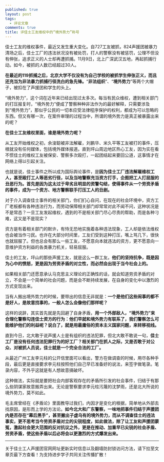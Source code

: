 ```yaml
---
published: true
layout: post
tags: 
  - 评论文章
comments: true
title: 评佳士工友维权中的“境外势力”称号
---
```



佳士工友的维权事件，最近又发生重大变化。自727工友被抓，824声援团被暴力清场之后，佳士工厂的违法状况没有被处罚，打人的警察没有被惩罚，公理不但没有伸张，追求正义的人士却再遭抓捕。11月9日，北上广深武汉五地，再起抓捕行动。如今，被抓的人数已经超过30人。

**在最近的119抓捕之后，北京大学不仅没有为自己学校的被抓学生伸张正义，而且还充当为非法暴力抓捕行径洗白的急先锋。**“**非法组织**”、“**境外势力**”等两个大帽子，被扣在了声援团和学生的头上。

“境外势力”，这个词在近年来已经出现过太多次。每当有民众维权，遭到相关部门的打压报复时，“境外势力”便成了警察种种非法作为的最好解释，只需要涉及到“境外势力”，那似乎公民的一切本应受法律程序保护的权利，都成为可以忽略的东西。但又有哪一次，在案件审理的过程当中，所谓的境外势力是真正被暴露出来的呢？

**在佳士工友维权里面，谁是境外势力呢？**

从工友开始维权之初，余浚聪被非法解雇，刘鹏华、米久平等工友被打的事件，压根就没有任何媒体，包括境外媒体报道。直到坪山周边地区热心工友，因为实在看不惯佳士的维权工友被保安、警察多次殴打，一起团结起来要回公道，这事情才在网络上得以引起关注。

也就是说，佳士事件之所以成为国际舆论事件，是**因为佳士工厂违法解雇维权工人，甚至殴打工人等恶劣行径，以及当地警察充当资方打手，企图把工人打屈服的丑恶行为。首先是因为这太过于卑劣且明显的资警勾结，使得事件从一个劳资矛盾的事件，成为一个资方、地方警察联手打压工人的丑剧。**

对于介入调查佳士事件的相关部门，你们扪心自问，在现在的社会环境中，资方工厂老板都有各种违法行为，而劳动保障相关部门却常常对此不闻不问，这种状况是不是常态？一旦工友发起维权，遇到的不是相关部门尽心尽责的帮助，而是各种刁难，这又是不是现实？

资方是有着相关部门的默许，有恃无恐地实施着各种违法现象，工人却是依法维权也会被当作刁民。也许在大部分时间里，工友们受到这种打压，嘴上骂几下，很快也就屈服了。但也总会有那么一些工友，不愿意向本就违法的资方，更不愿意向一意维护资方利益的各类暴力机关，轻易屈服。

佳士的工友，坪山的那些声援工友，就是这么一群工友。**他们的坚持抗争，既是因为心中的愤怒，更是因为劳资矛盾的对立性，而必然会出现于当今社会上的。**

如果相关部门还愿意承认马克思主义理论的正确性的话，就会知道劳资矛盾的对立，不会是一个简单的社会问题，而是会不断持续发展，在自身的变化中以激烈的方式变现出来。

当有人搬出境外势力的时候，要带出的信息无非就是：**一个是他们这些闹事的都不是好人，是故意找事的，一般人怎么会像他们那样呢？**

这样的说辞，其实首先就是先回避了自身矛盾，**用一个外部敌人，“境外势力”来合理化警察勾连佳士资方的行为：他们早就和境外势力有联系了，我们警察怎么可能维护他们的利益呢？说白了，就是用最庸俗的资本主义国家问题，来转移视线。**

直到今日，北大敢于说声援人士是有组织的违法犯罪，但北大敢不敢说一句，**佳士工厂是没有任何违法犯罪行为的好工厂？相关部门在抓人之际，又是否敢于对公众、对被抓人员说，佳士就是一个完全合法的工厂。**

从最近广州工友李元柱的公开信里面可以看出，警方在做调查的时候，用尽各种手段，最后更是直接要求李元柱按照他们自己早已准备好的说法，来签字做笔录。笔录内容，不外乎这就是有人想故意搞破坏。

这种做法，实际就是要把社会内部客观存在的矛盾所引发的社会事件，归结于有那么些阴谋家故意搬弄出来。无论是警察要求李元柱污蔑的沈梦雨，还是北大所说的境外势力，莫不如此。

毛主席曾经在《矛盾论》里面教导过我们，内因才是变化的根据，简单地从外部去找原因，是形而上学的方法论。**如今北大和广东警察，一味地把事件归结于声援团内是否存在“幕后黑手”，甚至搬出子虚乌有的境外势力，而从不调查佳士的违法事实，更不思考当今劳资矛盾对立的尖锐程度，如此做法，除了让工友和声援团蒙冤，激起社会更大范围的反对抗议之外，更是在推动、加重早已尖锐的社会矛盾、劳资矛盾，使这些矛盾以后必将会以更激烈的方式爆发出来。**

---
关于佳士工人声援团官网网址更新实时信息以及翻墙防封锁访问方法，请下拉至文章页最下方查看！为支持进步学子共同关注传播扩散！


